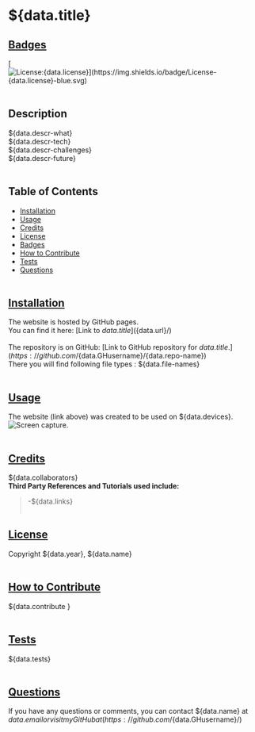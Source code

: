 # ${data.title}

## [Badges](#table-of-contents)
[![License:${data.license}](https://img.shields.io/badge/License-${data.license}-blue.svg)](https://opensource.org/licenses/${data.license})
<br><br>
## Description
${data.descr-what}
<br>
${data.descr-tech}
<br>
${data.descr-challenges}
<br>
${data.descr-future}
<br><br>
## Table of Contents
- [Installation](#installation)
- [Usage](#usage)
- [Credits](#credits)
- [License](#license)
- [Badges](#badges)
- [How to Contribute](#how-to-contribute)
- [Tests](#tests)
- [Questions](#questions)
<br><br>
## [Installation](#table-of-contents)
The website is hosted by GitHub pages. <br>
You can find it here: [Link to ${data.title}](${data.url}/)
<br><br>
The repository is on GitHub: [Link to GitHub repository for ${data.title}.](https://github.com/${data.GHusername}/{data.repo-name}) <br>
There you will find following file types : 
${data.file-names}
<br><br>
## [Usage](#table-of-contents)
The website (link above) was created to be used on ${data.devices}.
![Screen capture.](\${data.img-path})
<br><br>
## [Credits](#table-of-contents) 
${data.collaborators}
<br>
**Third Party References and Tutorials used include:** 
<br>
> -${data.links}
<br><br>
## [License](#table-of-contents)
Copyright ${data.year}, ${data.name}
<br><br>
## [How to Contribute](#table-of-contents)
${data.contribute
}
<br><br>
## [Tests](#table-of-contents)
${data.tests}
<br><br>
## [Questions](#table-of-contents)
If you have any questions or comments, you can contact ${data.name} at ${data.email} or visit my GitHub at (https://github.com/${data.GHusername}/)




<!-- HOLD: // // TODO: Create a function to initialize app
// function init() {}

// // Function call to initialize app
// init(); -->